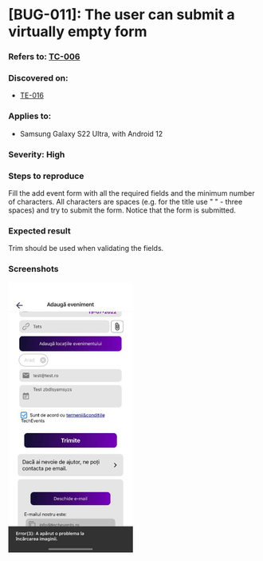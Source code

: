 # [BUG-011]: The user can submit a virtually empty form

### Refers to: [TC-006](../test-cases/TC-006.md)

### Discovered on: 
- [TE-016](../test-execution/TE-016.md)

### Applies to:
- Samsung Galaxy S22 Ultra, with Android 12

### Severity: High

### Steps to reproduce

Fill the add event form with all the required fields and the minimum number of characters. All characters are spaces (e.g. for the title use "   " - three spaces) and try to submit the form. Notice that the form is submitted.

### Expected result

Trim should be used when validating the fields.

### Screenshots
[<img src="../test-evidences/test-evidence-TE-006-6.jpeg" width="250"/>](../test-evidences/test-evidence-TE-006-6.jpeg)
